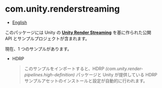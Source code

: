 # com.unity.renderstreaming

- [English](../index.md)

このパッケージには Unity の [**Unity Render Streaming**](../../com.unity.template.renderstreaming/Documentation~/index.md) を基に作られた公開 API とサンプルプロジェクトが含まれます。

現在、1 つのサンプルがあります。

- HDRP
  > このサンプルをインポートすると、HDRP *(com.unity.render-pipelines.high-definition)* パッケージと Unity が提供している HDRP サンプルアセットのインストールと設定が自動的に行われます。

  
